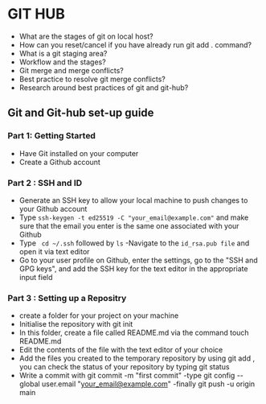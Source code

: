 # GIT HUB 
- What are the stages of git on local host?
- How can you reset/cancel if you have already run git add . command?
- What is a git staging area?
- Workflow and the stages?
- Git merge and merge conflicts?
- Best practice to resolve git merge conflicts?
- Research around best practices of git and git-hub?

## Git and Git-hub set-up guide
### Part 1: Getting Started 

- Have Git installed on your computer
- Create a Github account

### Part 2 : SSH and ID

- Generate an SSH key to allow your local machine to push changes to your Github account
- Type 
```ssh-keygen -t ed25519 -C "your_email@example.com"``` and make sure that the email you enter is the same one associated with your Github
- Type ``` cd ~/.ssh``` followed by ``` ls ```
-Navigate to the ```id_rsa.pub file``` and open it via text editor
- Go to your user profile on Github, enter the settings, go to the "SSH and GPG keys", and add the SSH key for the text editor in the appropriate input field

### Part 3 : Setting up a Repositry
- create a folder for your project on your machine
- Initialise the repository with git init
- In this folder, create a file called README.md via the command touch README.md
- Edit the contents of the file with the text editor of your choice
- Add the files you created to the temporary repository by using git add <name of the file>, you can check the status of your repository by typing git status
- Write a commit with git commit -m "first commit"
-type git config --global user.email "<your_email@example.com>"
-finally git push -u origin main

